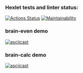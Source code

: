 ### Hexlet tests and linter status:
[![Actions Status](https://github.com/JulianaCarvajal/python-project-140/actions/workflows/hexlet-check.yml/badge.svg)](https://github.com/JulianaCarvajal/python-project-140/actions)
[![Maintainability](https://qlty.sh/gh/JulianaCarvajal/projects/python-project-140/maintainability.svg)](https://qlty.sh/gh/JulianaCarvajal/projects/python-project-140)

### brain-even demo
[![asciicast](https://asciinema.org/a/47No2W25oifrtUCMEbSHsIzaZ.svg)](https://asciinema.org/a/47No2W25oifrtUCMEbSHsIzaZ)

### brain-calc demo
[![asciicast](https://asciinema.org/a/ZLri1bXO9Cq8JfXDpwWDugIOO.svg)](https://asciinema.org/a/ZLri1bXO9Cq8JfXDpwWDugIOO)
